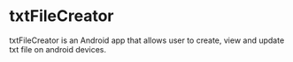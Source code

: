 # txtFileCreator
 txtFileCreator is an Android app that allows user to create, view and update txt file on android devices.
